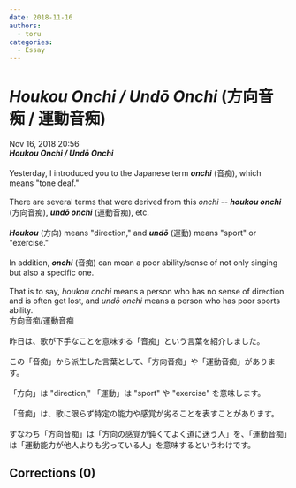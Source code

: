 ```yaml
---
date: 2018-11-16
authors:
  - toru
categories:
  - Essay
---
```


<h1 id="subject_show"><strong><em>Houkou Onchi / Undō Onchi</strong></em> (方向音痴 / 運動音痴)</h1>
<div class="date">Nov 16, 2018 20:56</div>
<div id="post"><div id="body_show_ori">
<strong><em>Houkou Onchi / Undō Onchi</strong></em><br/><br/>Yesterday, I introduced you to the Japanese term <strong><em>onchi</em></strong> (音痴), which means "tone deaf."<br/><br/>There are several terms that were derived from this <em>onchi</em> -- <strong><em>houkou onchi</em></strong> (方向音痴), <strong><em>undō onchi</em></strong> (運動音痴), etc.<br/><br/><strong><em>Houkou</em></strong> (方向) means "direction," and <strong><em>undō</em></strong> (運動) means "sport" or "exercise."<br/><br/>In addition, <strong><em>onchi</em></strong> (音痴) can mean a poor ability/sense of not only singing but also a specific one.<br/><br/>That is to say, <em>houkou onchi</em> means a person who has no sense of direction and is often get lost, and <em>undō onchi</em> means a person who has poor sports ability.
</div></div>

<!-- more -->

<div id="post_ja"><div id="body_show_mo">
方向音痴/運動音痴<br/><br/>昨日は、歌が下手なことを意味する「音痴」という言葉を紹介しました。<br/><br/>この「音痴」から派生した言葉として、「方向音痴」や「運動音痴」があります。<br/><br/>「方向」は "direction," 「運動」は "sport" や "exercise" を意味します。<br/><br/>「音痴」は、歌に限らず特定の能力や感覚が劣ることを表すことがあります。<br/><br/>すなわち「方向音痴」は「方向の感覚が鈍くてよく道に迷う人」を、「運動音痴」は「運動能力が他人よりも劣っている人」を意味するというわけです。
</div></div>

## Corrections (0)

